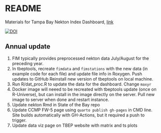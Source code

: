 # README

Materials for Tampa Bay Nekton Index Dashboard, [link](http://shiny.tbep.org/nekton-dash/)

[![DOI](https://zenodo.org/badge/276705811.svg)](https://zenodo.org/badge/latestdoi/276705811)

## Annual update

1. FIM typically provides preprocessed nekton data July/August for the preceding year. 
1. In tbeptools, recreate `fimdata` and `fimstations` with the new data (in example code for each file) and update file info in Roxygen. Push updates to GitHub Reinstall new version of tbeptools on local machine.
1. Run R/dat_proc.R to update the data for the dashboard. Change `maxyr`
1. Docker image will neeed to be recreated with tbeptools update (once on R-Universe), but can install in the image directly on the server. Pull new image to server when done and restart instance. 
1. Update nekton Rmd in State of the Bay repo
1. Update CCMP FW-5 page using `quarto publish gh-pages` in CMD line. Site builds automatically with GH-Actions, but it required a push to trigger.
1. Update data viz page on TBEP website with matrix and ts plots